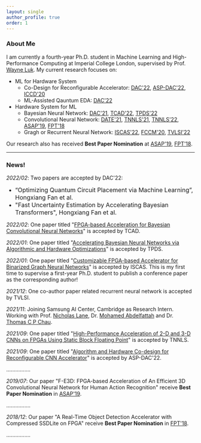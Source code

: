 ```yaml
---
layout: single
author_profile: true
order: 1
---
```


### About Me

I am currently a fourth-year Ph.D. student in Machine Learning and High-Performance Computing at Imperial College London, supervised by Prof. [Wayne Luk](https://www.imperial.ac.uk/people/w.luk). My current research focuses on:

- ML for Hardware System
    - Co-Design for Reconfigurable Accelerator: [DAC'22](), [ASP-DAC'22](https://arxiv.org/pdf/2111.12787.pdf), [ICCD'20](https://www.doc.ic.ac.uk/~wl/papers/20/iccd20hf.pdf)
    - ML-Assisted Qauntum EDA: [DAC'22]()
- Hardware System for ML
    - Bayesian Neural Network: [DAC'21](https://arxiv.org/abs/2002.00190), [TCAD'22](), [TPDS'22]()
    - Convolutional Neural Network: [DATE'21](https://www.doc.ic.ac.uk/~wl/papers/21/date21sl.pdf), [TNNLS'21](https://www.doc.ic.ac.uk/~wl/papers/21/tnnls21sl.pdf), [TNNLS'22](https://ieeexplore.ieee.org/abstract/document/9570135), [ASAP'19](https://ieeexplore.ieee.org/abstract/document/8825127), [FPT'18](https://www.doc.ic.ac.uk/~wl/papers/18/fpt18hf.pdf)
    - Gragh or Recurrent Neural Network: [ISCAS'22](), [FCCM'20](https://www.doc.ic.ac.uk/~wl/papers/20/fccm20zq.pdf), [TVLSI'22](https://ieeexplore.ieee.org/abstract/document/9664799)

Our research also has received **Best Paper Nomination** at [ASAP'19](https://asap2019.csl.cornell.edu/program.html), [FPT'18](http://www.fpt18.sakura.ne.jp/program.html).

___

### News!

*2022/02*: Two papers are accepted by DAC'22: 

- <font size=3> “Optimizing Quantum Circuit Placement via Machine Learning”, Hongxiang Fan et al.</font>
- <font size=3> "Fast Uncertainty Estimation by Accelerating Bayesian Transformers", Hongxiang Fan et al.</font> 

*2022/02*: One paper titled "[FPGA-based Acceleration for Bayesian Convolutional Neural Networks]()" is accepted by TCAD.

*2022/01*: One paper titled "[Accelerating Bayesian Neural Networks via Algorithmic and Hardware Optimizations]()" is accepted by TPDS.

*2022/01*: One paper titled "[Customizable FPGA-based Accelerator for Binarized Graph Neural Networks]()" is accepted by ISCAS. This is my first time to supervise a first-year Ph.D. student to publish a conference paper as the corresponding author!

*2021/12*: One co-author paper related recurrent neural network is accepted by TVLSI.

*2021/11*: Joining Samsung AI Center, Cambridge as Research Intern. Working with Prof. [Nicholas Lane](http://niclane.org/), Dr. [Mohamed Abdelfattah](https://tech.cornell.edu/people/mohamed-abdelfattah/) and Dr. [Thomas C P Chau](https://www.thomaschau.uk/).

*2021/09*: One paper titled "[High-Performance Acceleration of 2-D and 3-D CNNs on FPGAs Using Static Block Floating Point](https://ieeexplore.ieee.org/abstract/document/9570135)" is accepted by TNNLS.

*2021/09*: One paper titled "[Algorithm and Hardware Co-design for Reconfigurable CNN Accelerator](https://arxiv.org/pdf/2111.12787.pdf)" is accepted by ASP-DAC'22.

................

*2019/07*: Our paper "F-E3D: FPGA-based Acceleration of An Efficient 3D Convolutional Neural Network for Human Action Recognition" receive **Best Paper Nomination** in [ASAP'19](https://asap2019.csl.cornell.edu/program.html).

................

*2018/12*: Our paper "A Real-Time Object Detection Accelerator with Compressed SSDLite on FPGA" receive **Best Paper Nomination** in [FPT'18](http://www.fpt18.sakura.ne.jp/program.html).

................

